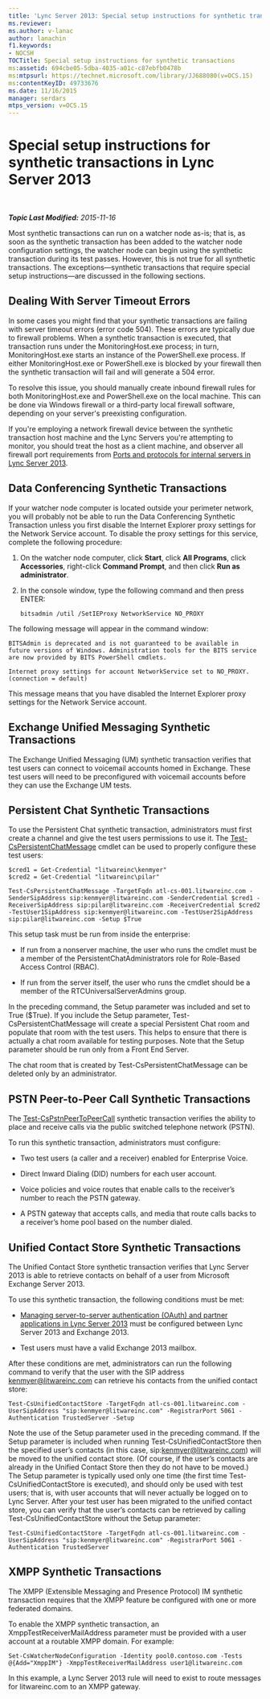 ```yaml
---
title: 'Lync Server 2013: Special setup instructions for synthetic transactions'
ms.reviewer: 
ms.author: v-lanac
author: lanachin
f1.keywords:
- NOCSH
TOCTitle: Special setup instructions for synthetic transactions
ms:assetid: 694cbe05-5dba-4035-a01c-c87ebfb0478b
ms:mtpsurl: https://technet.microsoft.com/library/JJ688080(v=OCS.15)
ms:contentKeyID: 49733676
ms.date: 11/16/2015
manager: serdars
mtps_version: v=OCS.15
---
```


<div data-xmlns="http://www.w3.org/1999/xhtml">

<div class="topic" data-xmlns="http://www.w3.org/1999/xhtml" data-msxsl="urn:schemas-microsoft-com:xslt" data-cs="http://msdn.microsoft.com/en-us/">

<div data-asp="http://msdn2.microsoft.com/asp">

# Special setup instructions for synthetic transactions in Lync Server 2013

</div>

<div id="mainSection">

<div id="mainBody">

<span> </span>

_**Topic Last Modified:** 2015-11-16_

Most synthetic transactions can run on a watcher node as-is; that is, as soon as the synthetic transaction has been added to the watcher node configuration settings, the watcher node can begin using the synthetic transaction during its test passes. However, this is not true for all synthetic transactions. The exceptions—synthetic transactions that require special setup instructions—are discussed in the following sections.

<div>

## Dealing With Server Timeout Errors

In some cases you might find that your synthetic transactions are failing with server timeout errors (error code 504). These errors are typically due to firewall problems. When a synthetic transaction is executed, that transaction runs under the MonitoringHost.exe process; in turn, MonitoringHost.exe starts an instance of the PowerShell.exe process. If either MonitoringHost.exe or PowerShell.exe is blocked by your firewall then the synthetic transaction will fail and will generate a 504 error.

To resolve this issue, you should manually create inbound firewall rules for both MonitoringHost.exe and PowerShell.exe on the local machine. This can be done via Windows firewall or a third-party local firewall software, depending on your server's preexisting configuration.

If you're employing a network firewall device between the synthetic transaction host machine and the Lync Servers you're attempting to monitor, you should treat the host as a client machine, and observer all firewall port requirements from [Ports and protocols for internal servers in Lync Server 2013](lync-server-2013-ports-and-protocols-for-internal-servers.md).

</div>

<div>

## Data Conferencing Synthetic Transactions

If your watcher node computer is located outside your perimeter network, you will probably not be able to run the Data Conferencing Synthetic Transaction unless you first disable the Internet Explorer proxy settings for the Network Service account. To disable the proxy settings for this service, complete the following procedure:

1.  On the watcher node computer, click **Start**, click **All Programs**, click **Accessories**, right-click **Command Prompt**, and then click **Run as administrator**.

2.  In the console window, type the following command and then press ENTER:
    
        bitsadmin /util /SetIEProxy NetworkService NO_PROXY

The following message will appear in the command window:

    BITSAdmin is deprecated and is not guaranteed to be available in future versions of Windows. Administration tools for the BITS service are now provided by BITS PowerShell cmdlets.
    
    Internet proxy settings for account NetworkService set to NO_PROXY. 
    (connection = default)

This message means that you have disabled the Internet Explorer proxy settings for the Network Service account.

</div>

<div>

## Exchange Unified Messaging Synthetic Transactions

The Exchange Unified Messaging (UM) synthetic transaction verifies that test users can connect to voicemail accounts homed in Exchange. These test users will need to be preconfigured with voicemail accounts before they can use the Exchange UM tests.

</div>

<div>

## Persistent Chat Synthetic Transactions

To use the Persistent Chat synthetic transaction, administrators must first create a channel and give the test users permissions to use it. The [Test-CsPersistentChatMessage](https://docs.microsoft.com/powershell/module/skype/Test-CsPersistentChatMessage) cmdlet can be used to properly configure these test users:

    $cred1 = Get-Credential "litwareinc\kenmyer"
    $cred2 = Get-Credential "litwareinc\pilar"
    
    Test-CsPersistentChatMessage -TargetFqdn atl-cs-001.litwareinc.com -SenderSipAddress sip:kenmyer@litwareinc.com -SenderCredential $cred1 -ReceiverSipAddress sip:pilar@litwareinc.com -ReceiverCredential $cred2 -TestUser1SipAddress sip:kenmyer@litwareinc.com -TestUser2SipAddress sip:pilar@litwareinc.com -Setup $True

This setup task must be run from inside the enterprise:

  - If run from a nonserver machine, the user who runs the cmdlet must be a member of the PersistentChatAdministrators role for Role-Based Access Control (RBAC).

  - If run from the server itself, the user who runs the cmdlet should be a member of the RTCUniversalServerAdmins group.

In the preceding command, the Setup parameter was included and set to True ($True). If you include the Setup parameter, Test-CsPersistentChatMessage will create a special Persistent Chat room and populate that room with the test users. This helps to ensure that there is actually a chat room available for testing purposes. Note that the Setup parameter should be run only from a Front End Server.

The chat room that is created by Test-CsPersistentChatMessage can be deleted only by an administrator.

</div>

<div>

## PSTN Peer-to-Peer Call Synthetic Transactions

The [Test-CsPstnPeerToPeerCall](https://docs.microsoft.com/powershell/module/skype/Test-CsPstnPeerToPeerCall) synthetic transaction verifies the ability to place and receive calls via the public switched telephone network (PSTN).

To run this synthetic transaction, administrators must configure:

  - Two test users (a caller and a receiver) enabled for Enterprise Voice.

  - Direct Inward Dialing (DID) numbers for each user account.

  - Voice policies and voice routes that enable calls to the receiver’s number to reach the PSTN gateway.

  - A PSTN gateway that accepts calls, and media that route calls backs to a receiver’s home pool based on the number dialed.

</div>

<div>

## Unified Contact Store Synthetic Transactions

The Unified Contact Store synthetic transaction verifies that Lync Server 2013 is able to retrieve contacts on behalf of a user from Microsoft Exchange Server 2013.

To use this synthetic transaction, the following conditions must be met:

  - [Managing server-to-server authentication (OAuth) and partner applications in Lync Server 2013](lync-server-2013-managing-server-to-server-authentication-oauth-and-partner-applications.md) must be configured between Lync Server 2013 and Exchange 2013.

  - Test users must have a valid Exchange 2013 mailbox.

After these conditions are met, administrators can run the following command to verify that the user with the SIP address kenmyer@litwareinc.com can retrieve his contacts from the unified contact store:

    Test-CsUnifiedContactStore -TargetFqdn atl-cs-001.litwareinc.com -UserSipAddress "sip:kenmyer@litwareinc.com" -RegistrarPort 5061 -Authentication TrustedServer -Setup

Note the use of the Setup parameter used in the preceding command. If the Setup parameter is included when running Test-CsUnifiedContactStore then the specified user’s contacts (in this case, sip:kenmyer@litwareinc.com) will be moved to the unified contact store. (Of course, if the user’s contacts are already in the Unified Contact Store then they do not have to be moved.) The Setup parameter is typically used only one time (the first time Test-CsUnifiedContactStore is executed), and should only be used with test users; that is, with user accounts that will never actually be logged on to Lync Server. After your test user has been migrated to the unified contact store, you can verify that the user’s contacts can be retrieved by calling Test-CsUnifiedContactStore without the Setup parameter:

    Test-CsUnifiedContactStore -TargetFqdn atl-cs-001.litwareinc.com -UserSipAddress "sip:kenmyer@litwareinc.com" -RegistrarPort 5061 -Authentication TrustedServer

</div>

<div>

## XMPP Synthetic Transactions

The XMPP (Extensible Messaging and Presence Protocol) IM synthetic transaction requires that the XMPP feature be configured with one or more federated domains.

To enable the XMPP synthetic transaction, an XmppTestReceiverMailAddress parameter must be provided with a user account at a routable XMPP domain. For example:

    Set-CsWatcherNodeConfiguration -Identity pool0.contoso.com -Tests @{Add="XmppIM"} -XmppTestReceiverMailAddress user1@litwareinc.com

In this example, a Lync Server 2013 rule will need to exist to route messages for litwareinc.com to an XMPP gateway.

</div>

</div>

<span> </span>

</div>

</div>

</div>

